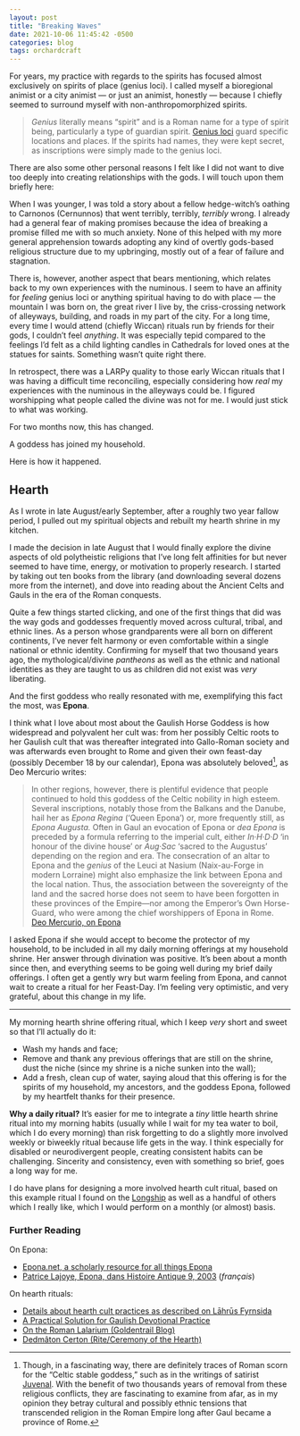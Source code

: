 ```yaml
---
layout: post
title: "Breaking Waves"
date: 2021-10-06 11:45:42 -0500
categories: blog
tags: orchardcraft
---
```


For years, my practice with regards to the spirits has focused almost exclusively on spirits of place (genius loci). I called myself a bioregional animist or a city animist — or just an animist, honestly — because I chiefly seemed to surround myself with non-anthropomorphized spirits.

> _Genius_ literally means “spirit” and is a Roman name for a type of spirit being, particularly a type of guardian spirit. [Genius loci](https://en.wikipedia.org/wiki/Genius_loci) guard specific locations and places. If the spirits had names, they were kept secret, as inscriptions were simply made to the genius loci.

There are also some other personal reasons I felt like I did not want to dive too deeply into creating relationships with the gods. I will touch upon them briefly here:

When I was younger, I was told a story about a fellow hedge-witch’s oathing to Carnonos (Cernunnos) that went terribly, terribly, _terribly_ wrong. I already had a general fear of making promises because the idea of breaking a promise filled me with so much anxiety. None of this helped with my more general apprehension towards adopting any kind of overtly gods-based religious structure due to my upbringing, mostly out of a fear of failure and stagnation.

There is, however, another aspect that bears mentioning, which relates back to my own experiences with the numinous. I seem to have an affinity for _feeling_ genius loci or anything spiritual having to do with place — the mountain I was born on, the great river I live by, the criss-crossing network of alleyways, building, and roads in my part of the city. For a long time, every time I would attend (chiefly Wiccan) rituals run by friends for their gods, I couldn’t feel _anything_. It was especially tepid compared to the feelings I’d felt as a child lighting candles in Cathedrals for loved ones at the statues for saints. Something wasn’t quite right there. 

In retrospect, there was a LARPy quality to those early Wiccan rituals that I was having a difficult time reconciling, especially considering how _real_ my experiences with the numinous in the alleyways could be. I figured worshipping what people called the divine was not for me. I would just stick to what was working.

For two months now, this has changed.

A goddess has joined my household.

Here is how it happened.

## Hearth

As I wrote in late August/early September, after a roughly two year fallow period, I pulled out my spiritual objects and rebuilt my hearth shrine in my kitchen.

I made the decision in late August that I would finally explore the divine aspects of old polytheistic religions that I’ve long felt affinities for but never seemed to have time, energy, or motivation to properly research. I started by taking out ten books from the library (and downloading several dozens more from the internet), and dove into reading about the Ancient Celts and Gauls in the era of the Roman conquests.

Quite a few things started clicking, and one of the first things that did was the way gods and goddesses frequently moved across cultural, tribal, and ethnic lines. As a person whose grandparents were all born on different continents, I’ve never felt harmony or even comfortable within a single national or ethnic identity. Confirming for myself that two thousand years ago, the mythological/divine _pantheons_ as well as the ethnic and national identities as they are taught to us as children did not exist was _very_ liberating. 

And the first goddess who really resonated with me, exemplifying this fact the most, was **Epona**. 

I think what I love about most about the Gaulish Horse Goddess is how widespread and polyvalent her cult was: from her possibly Celtic roots to her Gaulish cult that was thereafter integrated into Gallo-Roman society and was afterwards even brought to Rome and given their own feast-day (possibly December 18 by our calendar), Epona was absolutely beloved[^1], as Deo Mercurio writes:

> In other regions, however, there is plentiful evidence that people continued to hold this goddess of the Celtic nobility in high esteem. Several inscriptions, notably those from the Balkans and the Danube, hail her as _Epona Regina_ (‘Queen Epona’) or, more frequently still, as _Epona Augusta._ Often in Gaul an evocation of Epona or _dea Epona_ is preceded by a formula referring to the imperial cult, either _In·H·D·D_ ‘in honour of the divine house’ or _Aug·Sac_ ‘sacred to the Augustus’ depending on the region and era. The consecration of an altar to Epona and the _genius_ of the Leuci at Nasium (Naix-au-Forge in modern Lorraine) might also emphasize the link between Epona and the local nation. Thus, the association between the sovereignty of the land and the sacred horse does not seem to have been forgotten in these provinces of the Empire—nor among the Emperor’s Own Horse-Guard, who were among the chief worshippers of Epona in Rome.
> [Deo Mercurio, on Epona](http://www.deomercurio.be/en/eponae.html)

I asked Epona if she would accept to become the protector of my household, to be included in all my daily morning offerings at my household shrine. Her answer through divination was positive. It’s been about a month since then, and everything seems to be going well during my brief daily offerings. I often get a gently wry but warm feeling from Epona, and cannot wait to create a ritual for her Feast-Day. I’m feeling very optimistic, and very grateful, about this change in my life.

---

My morning hearth shrine offering ritual, which I keep _very_ short and sweet so that I’ll actually do it:

- Wash my hands and face;
- Remove and thank any previous offerings that are still on the shrine, dust the niche (since my shrine is a niche sunken into the wall);
- Add a fresh, clean cup of water, saying aloud that this offering is for the spirits of my household, my ancestors, and the goddess Epona, followed by my heartfelt thanks for their presence.

**Why a daily ritual?** It’s easier for me to integrate a _tiny_ little hearth shrine ritual into my morning habits (usually while I wait for my tea water to boil, which I do every morning) than risk forgetting to do a slightly more involved weekly or biweekly ritual because life gets in the way. I think especially for disabled or neurodivergent people, creating consistent habits can be challenging. Sincerity and consistency, even with something so brief, goes a long way for me.

I do have plans for designing a more involved hearth cult ritual, based on this example ritual I found on the [Longship](https://www.thelongship.net/2018/10/14/hearth-cult-ritual-examples/) as well as a handful of others which I really like, which I would perform on a monthly (or almost) basis. 
### Further Reading
On Epona:
- [Epona.net, a scholarly resource for all things Epona](http://www.epona.net/introduction.html)
- [Patrice Lajoye, Epona, dans Histoire Antique 9, 2003](http://encyclopedie.arbre-celtique.com/epona-3412.htm) (_français_)

On hearth rituals:
- [Details about hearth cult practices as described on Lāhrūs Fyrnsida](https://larhusfyrnsida.com/ritual-format/)
- [A Practical Solution for Gaulish Devotional Practice](https://carnobodua.wordpress.com/2017/10/30/a-practical-solution-for-gaulish-devotional-practice/)
- [On the Roman Lalarium (Goldentrail Blog)](https://goldentrail.wordpress.com/roman-polytheism/beginners-guide/#lararium)
- [Dedmâton Certon (Rite/Ceremony of the Hearth)](https://senobessusbolgon.wordpress.com/demata-certon-rite-ceremony-of-the-hearth/)

[^1]: Though, in a fascinating way, there are definitely traces of Roman scorn for the “Celtic stable goddess,” such as in the writings of satirist [Juvenal](https://www.britannica.com/biography/Juvenal). With the benefit of two thousands years of removal from these religious conflicts, they are fascinating to examine from afar, as in my opinion they betray cultural and possibly ethnic tensions that transcended religion in the Roman Empire long after Gaul became a province of Rome.